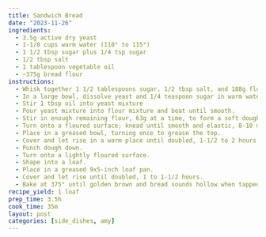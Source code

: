 ```yaml
---
title: Sandwich Bread
date: "2023-11-26"
ingredients:
  - 3.5g active dry yeast
  - 1-1/8 cups warm water (110° to 115°)
  - 1 1/2 tbsp sugar plus 1/4 tsp sugar
  - 1/2 tbsp salt
  - 1 tablespoon vegetable oil
  - ~375g bread flour
instructions:
  - Whisk together 1 1/2 tablespoons sugar, 1/2 tbsp salt, and 188g flour.
  - In a large bowl, dissolve yeast and 1/4 teaspoon sugar in warm water, let stand until bubbles form on surface.
  - Stir 1 tbsp oil into yeast mixture
  - Pour yeast mixture into flour mixture and beat until smooth.
  - Stir in enough remaining flour, 63g at a time, to form a soft dough.
  - Turn onto a floured surface; knead until smooth and elastic, 8-10 minutes.
  - Place in a greased bowl, turning once to grease the top.
  - Cover and let rise in a warm place until doubled, 1-1/2 to 2 hours.
  - Punch dough down.
  - Turn onto a lightly floured surface.
  - Shape into a loaf.
  - Place in a greased 9x5-inch loaf pan.
  - Cover and let rise until doubled, 1 to 1-1/2 hours.
  - Bake at 375° until golden brown and bread sounds hollow when tapped or has reached an internal temperature of 200°, 30-35 minutes. Remove from pan to wire racks to cool.
recipe_yield: 1 loaf
prep_time: 3.5h
cook_time: 35m
layout: post
categories: [side_dishes, amy]
---
```

